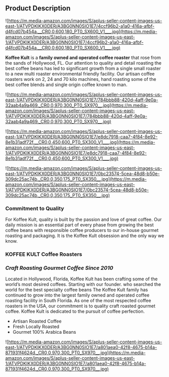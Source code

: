 ## **Product Description**

![https://m.media-amazon.com/images/S/aplus-seller-content-images-us-east-1/ATVPDKIKX0DER/A3BG0NN0SIO1E7/4ccf96b2-a1a0-416a-afbf-d4fcd07b454a.__CR0,0,600,180_PT0_SX600_V1___.jpg](https://m.media-amazon.com/images/S/aplus-seller-content-images-us-east-1/ATVPDKIKX0DER/A3BG0NN0SIO1E7/4ccf96b2-a1a0-416a-afbf-d4fcd07b454a.__CR0,0,600,180_PT0_SX600_V1___.jpg)

**Koffee Kult** is a **family owned and operated coffee roaster** that rose from the sands of Hollywood, FL. Our attention to quality and detail roasting the best coffee beans has led to significant growth from a single small roaster to a new multi roaster environmental friendly facility. Our artisan coffee roasters work on 2, 24 and 70 kilo machines, hand roasting some of the best coffee blends and single origin coffee known to man.

![https://m.media-amazon.com/images/S/aplus-seller-content-images-us-east-1/ATVPDKIKX0DER/A3BG0NN0SIO1E7/784bbb88-420d-4aff-9e0a-32aab4a9a469._CR0,0,970,300_PT0_SX970__.jpg](https://m.media-amazon.com/images/S/aplus-seller-content-images-us-east-1/ATVPDKIKX0DER/A3BG0NN0SIO1E7/784bbb88-420d-4aff-9e0a-32aab4a9a469._CR0,0,970,300_PT0_SX970__.jpg)

![https://m.media-amazon.com/images/S/aplus-seller-content-images-us-east-1/ATVPDKIKX0DER/A3BG0NN0SIO1E7/e8dc7918-caa7-4f84-8e92-8e1b31adf72f.__CR0,0,450,600_PT0_SX300_V1___.jpg](https://m.media-amazon.com/images/S/aplus-seller-content-images-us-east-1/ATVPDKIKX0DER/A3BG0NN0SIO1E7/e8dc7918-caa7-4f84-8e92-8e1b31adf72f.__CR0,0,450,600_PT0_SX300_V1___.jpg)

![https://m.media-amazon.com/images/S/aplus-seller-content-images-us-east-1/ATVPDKIKX0DER/A3BG0NN0SIO1E7/0bc23574-5cea-48d8-b50e-309dc25ac74b._CR0,0,350,175_PT0_SX350__.jpg](https://m.media-amazon.com/images/S/aplus-seller-content-images-us-east-1/ATVPDKIKX0DER/A3BG0NN0SIO1E7/0bc23574-5cea-48d8-b50e-309dc25ac74b._CR0,0,350,175_PT0_SX350__.jpg)

### **Commitment to Quality**

For Koffee Kult, quality is built by the passion and love of great coffee. Our daily mission is an essential part of every phase from growing the best coffee beans with responsible coffee producers to our in-house gourmet roasting and packaging. It is the Koffee Kult obsession and the only way we know.

### **KOFFEE KULT Coffee Roasters**

### _Craft Roasting Gourmet Coffee Since 2010_

Located in Hollywood, Florida, Koffee Kult has been crafting some of the world’s most desired coffees. Starting with our founder. who searched the world for the best specialty coffee beans The Koffee Kult family has continued to grow into the largest family owned and operated coffee roasting facility in South Florida. As one of the most respected coffee roasters in the USA, our commitment is to quality craft roasted gourmet coffee. Koffee Kult is dedicated to the pursuit of coffee perfection.

- Artisan Roasted Coffee
- Fresh Locally Roasted
- Gourmet 100% Arabica Beans

![https://m.media-amazon.com/images/S/aplus-seller-content-images-us-east-1/ATVPDKIKX0DER/A3BG0NN0SIO1E7/a801aea0-42f8-4675-b14a-871931f4624d._CR0,0,970,300_PT0_SX970__.jpg](https://m.media-amazon.com/images/S/aplus-seller-content-images-us-east-1/ATVPDKIKX0DER/A3BG0NN0SIO1E7/a801aea0-42f8-4675-b14a-871931f4624d._CR0,0,970,300_PT0_SX970__.jpg)
